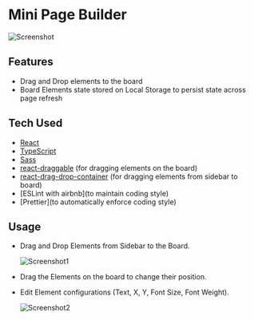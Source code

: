# Mini Page Builder

![Screenshot](https://user-images.githubusercontent.com/8324407/115888804-f514b700-a470-11eb-9fcc-3a441b635a0f.png)


## Features

- Drag and Drop elements to the board
- Board Elements state stored on Local Storage to persist state across page refresh

## Tech Used

- [React](https://reactjs.org/)
- [TypeScript](https://www.typescriptlang.org/)
- [Sass](https://sass-lang.com/)
- [react-draggable](https://github.com/react-grid-layout/react-draggable) (for dragging elements on the board)
- [react-drag-drop-container](https://github.com/peterh32/react-drag-drop-container) (for dragging elements from sidebar to board)
- [ESLint with airbnb](to maintain coding style)
- [Prettier](to automatically enforce coding style)

## Usage

- Drag and Drop Elements from Sidebar to the Board.

  ![Screenshot1](https://user-images.githubusercontent.com/8324407/115888565-b252df00-a470-11eb-8d1c-92582bbdb5bf.png)
  
- Drag the Elements on the board to change their position.

- Edit Element configurations (Text, X, Y, Font Size, Font Weight).

  ![Screenshot2](https://user-images.githubusercontent.com/8324407/115888757-e928f500-a470-11eb-9e21-109c530bbfc5.PNG)
